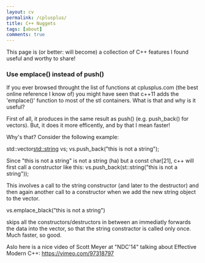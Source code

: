 ```yaml
---
layout: cv
permalink: /cplusplus/
title: C++ Nuggets
tags: [about]
comments: true
---
```

This page is (or better: will become) a collection of C++ features I found useful and worthy to share!

### Use emplace() instead of push()
If you ever browsed throught the list of functions at cplusplus.com (the best online reference I know of) you might have seen that c++11 adds the 'emplace()' function to most of the stl containers. What is that and why is it useful?

First of all, it produces in the same result as push() (e.g. push_back() for vectors).
But, it does it more efficently, and by that I mean faster!

Why's that? Consider the following example:

std::vector<std::string> vs;
vs.push_back("this is not a string");

Since "this is not a string" is not a string (ha) but a const char[21], c++ will first call a constructor like this:
vs.push_back(st::string("this is not a string"));

This involves a call to the string constructor (and later to the destructor) and then again another call to a constructor when we add the new string object to the vector.

vs.emplace_black("this is not a string")

skips all the constructors/destructors in between an immediatly forwards the data into the vector, so that the string constractor is called only once. Much faster, so good. 



Aslo here is a nice video of Scott Meyer at "NDC'14" talking about Effective Modern C++:
https://vimeo.com/97318797
